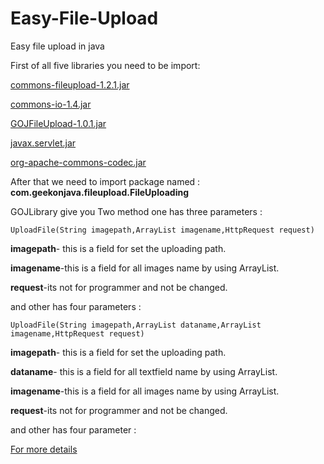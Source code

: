 Easy-File-Upload
================

Easy file upload in java

First of all five libraries you need to be import:
  
  [commons-fileupload-1.2.1.jar](https://sites.google.com/site/gojfileupload/easy-way-to-upload-file-in-java/commons-fileupload-1.2.1.jar)
  
  [commons-io-1.4.jar](https://sites.google.com/site/gojfileupload/easy-way-to-upload-file-in-java/commons-io-1.4.jar)
  
  [GOJFileUpload-1.0.1.jar](https://sites.google.com/site/gojfileupload/easy-way-to-upload-file-in-java/GOJFileUpload-1.0.1.jar)
  
  [javax.servlet.jar](https://sites.google.com/site/gojfileupload/easy-way-to-upload-file-in-java/javax.servlet.jar)
  
  [org-apache-commons-codec.jar](https://sites.google.com/site/gojfileupload/easy-way-to-upload-file-in-java/org-apache-commons-codec.jar)
  
After that we need to import package named : **com.geekonjava.fileupload.FileUploading**

GOJLibrary give you Two method one has three parameters :

	UploadFile(String imagepath,ArrayList imagename,HttpRequest request)
	
  **imagepath**- this is a field for set the uploading path.
  
  **imagename**-this is a field for all images name by using ArrayList.
  
  **request**-its not for programmer and not be changed.
  
and other has four parameters :

	UploadFile(String imagepath,ArrayList dataname,ArrayList imagename,HttpRequest request)
	
  **imagepath**- this is a field for set the uploading path.
  
  **dataname**- this is a field for all textfield name by using ArrayList.
  
  **imagename**-this is a field for all images name by using ArrayList.
  
  **request**-its not for programmer and not be changed.
  
and other has four parameter :
  
  
[For more details](http://geekonjava.blogspot.com/2014/09/how-to-upload-file-in-java-using.html)
  
